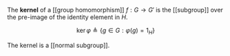 The **kernel** of a [[group homomorphism]] $f: G \to G'$ is the [[subgroup]] over the pre-image of the identity element in $H$. 

$$
\ker \varphi \triangleq \{g \in G: \varphi(g) = 1_H \}
$$

The kernel is a [[normal subgroup]].
